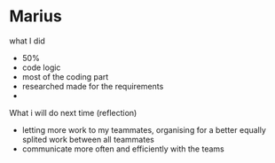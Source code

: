 # Marius

what I did

- 50%
- code logic
- most of the coding part
- researched made for the requirements
- 

What i will do next time (reflection)

- letting more work to my teammates, organising for a better equally splited work between all teammates
- communicate more often and efficiently with the teams